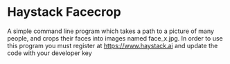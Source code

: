 # Haystack Facecrop

A simple command line program which takes a path to a picture of many people, and crops their faces into images named face_x.jpg. In order to use this program you must register at https://www.haystack.ai and update the code with your developer key